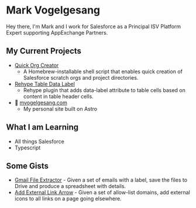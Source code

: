 # Mark Vogelgesang

Hey there, I'm Mark and I work for Salesforce as a Principal ISV Platform Expert supporting AppExchange Partners.

## My Current Projects

- [Quick Org Creator](https://github.com/mvogelgesang/quick-org-creator)
  - A Homebrew-installable shell script that enables quick creation of Salesforce scratch orgs and project directories.
- [Rehype Table Data Label](https://github.com/mvogelgesang/rehype-table-data-label)
  - Rehype plugin that adds data-label attribute to table cells based on content in table header cells. 
- 🚀 [mvogelgesang.com](https://github.com/mvogelgesang/mark-vogelgesang) 
  - My personal site built on Astro

## What I am Learning

- All things Salesforce
- Typescript

## Some Gists

- [Gmail File Extractor](https://gist.github.com/mvogelgesang/e40e9cb90e2e1616f1461330e9557419) - Given a set of emails with a label, save the files to Drive and produce a spreadsheet with details.
- [Add External Link Arrow](https://gist.github.com/mvogelgesang/5f6ba01c6f9f56a2e007905231fc5987) - Given a set of allow-list domains, add external icons to all links on a page going elsewhere.

<!--
**mvogelgesang/mvogelgesang** is a ✨ _special_ ✨ repository because its `README.md` (this file) appears on your GitHub profile.

Here are some ideas to get you started:

- 🔭 I’m currently working on ...
- 🌱 I’m currently learning ...
- 👯 I’m looking to collaborate on ...
- 🤔 I’m looking for help with ...
- 💬 Ask me about ...
- 📫 How to reach me: ...
- 😄 Pronouns: ...
- ⚡ Fun fact: ...
-->
